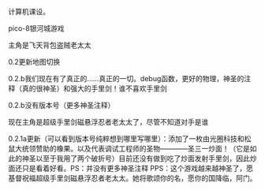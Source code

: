 计算机课设。

pico-8银河城游戏

主角是飞天背包盗贼老太太

0.2更新地图切换

0.2.b我们现在有了真正的……真正的一切。debug函数，更好的物理，神圣的注释（真的很神圣）和强大的手里剑！谁不喜欢手里剑

0.2.b没有版本号（更多神圣注释）

现在主角是超级手里剑磁悬浮忍者老太太了，尽管不知道对手是谁

0.2.1a更新（可以看到版本号纯粹想到哪里写哪里）：添加了一枚由光圈科技和松鼠大统领赞助的橡果。以及代表调试工程师的圣物————圣三一炒面！（它是如此的神圣以至于我用了两个破折号）目前还没有做到吃了炒面发射手里剑，因此炒面还只是看着好看。PS：并没有更多神圣注释 PPS：这个游戏越来越神圣了，愿基督祝福超级手里剑磁悬浮忍者老太太。她将歌颂你的名，愿你的国降临，阿门。
